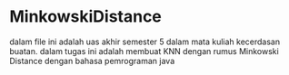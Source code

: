 # MinkowskiDistance

dalam file ini adalah uas akhir semester 5 dalam mata kuliah kecerdasan buatan. dalam tugas ini adalah membuat KNN dengan rumus Minkowski Distance dengan bahasa pemrograman java
